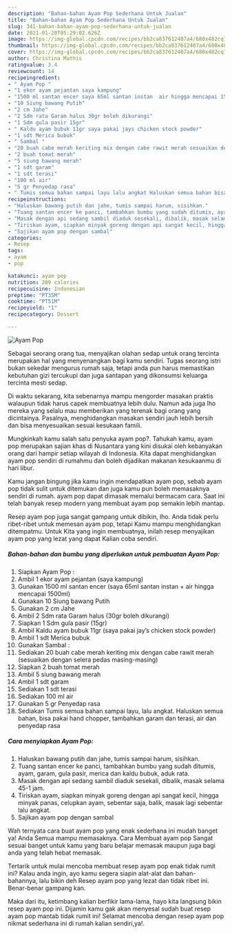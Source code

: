 ```yaml
---
description: "Bahan-bahan Ayam Pop Sederhana Untuk Jualan"
title: "Bahan-bahan Ayam Pop Sederhana Untuk Jualan"
slug: 341-bahan-bahan-ayam-pop-sederhana-untuk-jualan
date: 2021-01-20T05:29:02.626Z
image: https://img-global.cpcdn.com/recipes/bb2ca837612407a4/680x482cq70/ayam-pop-foto-resep-utama.jpg
thumbnail: https://img-global.cpcdn.com/recipes/bb2ca837612407a4/680x482cq70/ayam-pop-foto-resep-utama.jpg
cover: https://img-global.cpcdn.com/recipes/bb2ca837612407a4/680x482cq70/ayam-pop-foto-resep-utama.jpg
author: Christina Mathis
ratingvalue: 3.4
reviewcount: 14
recipeingredient:
- " Ayam Pop "
- "1 ekor ayam pejantan saya kampung"
- "1500 ml santan encer saya 65ml santan instan  air hingga mencapai 1500ml"
- "10 Siung bawang Putih"
- "2 cm Jahe"
- "2 Sdm rata Garam halus 30gr boleh dikurangi"
- "1 Sdm gula pasir 15gr"
- " Kaldu ayam bubuk 11gr saya pakai jays chicken stock powder"
- "1 sdt Merica bubuk"
- " Sambal "
- "20 buah cabe merah keriting mix dengan cabe rawit merah sesuaikan dengan selera pedas masingmasing"
- "2 buah tomat merah"
- "5 siung bawang merah"
- "1 sdt garam"
- "1 sdt terasi"
- "100 ml air"
- "5 gr Penyedap rasa"
- " Tumis semua bahan sampai layu lalu angkat Haluskan semua bahan bisa pakai hand chopper tambahkan garam dan terasi air dan penyedap rasa"
recipeinstructions:
- "Haluskan bawang putih dan jahe, tumis sampai harum, sisihkan."
- "Tuang santan encer ke panci, tambahkan bumbu yang sudah ditumis, ayam, garam, gula pasir, merica dan kaldu bubuk, aduk rata."
- "Masak dengan api sedang sambil diaduk sesekali, dibalik, masak selama 45-1 jam."
- "Tiriskan ayam, siapkan minyak goreng dengan api sangat kecil, hingga minyak panas, celupkan ayam, sebentar saja, balik, masak lagi sebentar lalu angkat."
- "Sajikan ayam pop dengan sambal"
categories:
- Resep
tags:
- ayam
- pop

katakunci: ayam pop 
nutrition: 289 calories
recipecuisine: Indonesian
preptime: "PT35M"
cooktime: "PT51M"
recipeyield: "1"
recipecategory: Dessert

---
```



![Ayam Pop](https://img-global.cpcdn.com/recipes/bb2ca837612407a4/680x482cq70/ayam-pop-foto-resep-utama.jpg)

Sebagai seorang orang tua, menyajikan olahan sedap untuk orang tercinta merupakan hal yang menyenangkan bagi kamu sendiri. Tugas seorang istri bukan sekedar mengurus rumah saja, tetapi anda pun harus memastikan kebutuhan gizi tercukupi dan juga santapan yang dikonsumsi keluarga tercinta mesti sedap.

Di waktu  sekarang, kita sebenarnya mampu mengorder masakan praktis walaupun tidak harus capek membuatnya lebih dulu. Namun ada juga lho mereka yang selalu mau memberikan yang terenak bagi orang yang dicintainya. Pasalnya, menghidangkan masakan sendiri jauh lebih bersih dan bisa menyesuaikan sesuai kesukaan famili. 



Mungkinkah kamu salah satu penyuka ayam pop?. Tahukah kamu, ayam pop merupakan sajian khas di Nusantara yang kini disukai oleh kebanyakan orang dari hampir setiap wilayah di Indonesia. Kita dapat menghidangkan ayam pop sendiri di rumahmu dan boleh dijadikan makanan kesukaanmu di hari libur.

Kamu jangan bingung jika kamu ingin mendapatkan ayam pop, sebab ayam pop tidak sulit untuk ditemukan dan juga kamu pun boleh memasaknya sendiri di rumah. ayam pop dapat dimasak memalui bermacam cara. Saat ini telah banyak resep modern yang membuat ayam pop semakin lebih mantap.

Resep ayam pop juga sangat gampang untuk dibikin, lho. Anda tidak perlu ribet-ribet untuk memesan ayam pop, tetapi Kamu mampu menghidangkan ditempatmu. Untuk Kita yang ingin membuatnya, inilah resep menyajikan ayam pop yang lezat yang dapat Kalian coba sendiri.

<!--inarticleads1-->

##### Bahan-bahan dan bumbu yang diperlukan untuk pembuatan Ayam Pop:

1. Siapkan  Ayam Pop :
1. Ambil 1 ekor ayam pejantan (saya kampung)
1. Gunakan 1500 ml santan encer (saya 65ml santan instan + air hingga mencapai 1500ml)
1. Gunakan 10 Siung bawang Putih
1. Gunakan 2 cm Jahe
1. Ambil 2 Sdm rata Garam halus (30gr boleh dikurangi)
1. Siapkan 1 Sdm gula pasir (15gr)
1. Ambil  Kaldu ayam bubuk 11gr (saya pakai jay’s chicken stock powder)
1. Ambil 1 sdt Merica bubuk
1. Gunakan  Sambal :
1. Sediakan 20 buah cabe merah keriting mix dengan cabe rawit merah (sesuaikan dengan selera pedas masing-masing)
1. Siapkan 2 buah tomat merah
1. Ambil 5 siung bawang merah
1. Ambil 1 sdt garam
1. Sediakan 1 sdt terasi
1. Sediakan 100 ml air
1. Gunakan 5 gr Penyedap rasa
1. Sediakan  Tumis semua bahan sampai layu, lalu angkat. Haluskan semua bahan, bisa pakai hand chopper, tambahkan garam dan terasi, air dan penyedap rasa




<!--inarticleads2-->

##### Cara menyiapkan Ayam Pop:

1. Haluskan bawang putih dan jahe, tumis sampai harum, sisihkan.
1. Tuang santan encer ke panci, tambahkan bumbu yang sudah ditumis, ayam, garam, gula pasir, merica dan kaldu bubuk, aduk rata.
1. Masak dengan api sedang sambil diaduk sesekali, dibalik, masak selama 45-1 jam.
1. Tiriskan ayam, siapkan minyak goreng dengan api sangat kecil, hingga minyak panas, celupkan ayam, sebentar saja, balik, masak lagi sebentar lalu angkat.
1. Sajikan ayam pop dengan sambal




Wah ternyata cara buat ayam pop yang enak sederhana ini mudah banget ya! Anda Semua mampu memasaknya. Cara Membuat ayam pop Sangat sesuai banget untuk kamu yang baru belajar memasak maupun juga bagi anda yang telah hebat memasak.

Tertarik untuk mulai mencoba membuat resep ayam pop enak tidak rumit ini? Kalau anda ingin, ayo kamu segera siapin alat-alat dan bahan-bahannya, lalu bikin deh Resep ayam pop yang lezat dan tidak ribet ini. Benar-benar gampang kan. 

Maka dari itu, ketimbang kalian berfikir lama-lama, hayo kita langsung bikin resep ayam pop ini. Dijamin kamu gak akan menyesal sudah buat resep ayam pop mantab tidak rumit ini! Selamat mencoba dengan resep ayam pop nikmat sederhana ini di rumah kalian sendiri,ya!.

